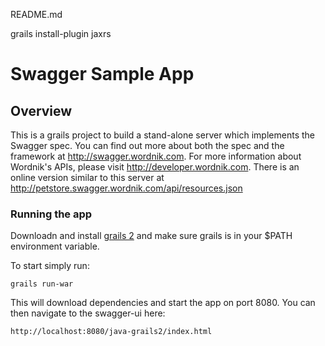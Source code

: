 README.md

grails install-plugin jaxrs


# Swagger Sample App

## Overview
This is a grails project to build a stand-alone server which implements the Swagger spec.  You can find out more about both the spec and the framework at http://swagger.wordnik.com.  For more information about Wordnik's APIs, please visit http://developer.wordnik.com.  There is an online version similar to this server at http://petstore.swagger.wordnik.com/api/resources.json

### Running the app
Downloadn and install [grails 2](http://grails.org/download) and make sure grails is in your $PATH environment variable.

To start simply run:

```
grails run-war
```

This will download dependencies and start the app on port 8080.  You can then navigate to the swagger-ui here:

```
http://localhost:8080/java-grails2/index.html
```

